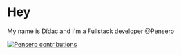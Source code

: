 # Hey

My name is Dídac and I'm a Fullstack developer @Pensero

[![Pensero contributions](https://pensero.ai/hall/@didac@pensero.ai/embed)](https://pensero.ai)
